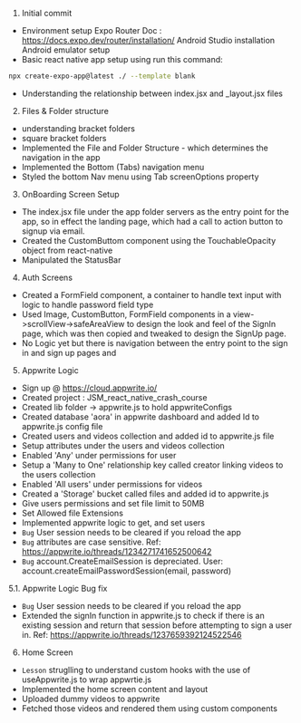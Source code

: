 1. Initial commit
- Environment setup
    Expo Router Doc : https://docs.expo.dev/router/installation/
    Android Studio installation
    Android emulator setup
-   Basic react native app setup using
    run this command:
```bash
npx create-expo-app@latest ./ --template blank
```
- Understanding the relationship between index.jsx and _layout.jsx files

2. Files & Folder structure 
- understanding bracket folders
- square bracket folders
- Implemented the File and Folder Structure - which determines the navigation in the app
- Implemented the Bottom (Tabs) navigation menu
- Styled the bottom Nav menu using Tab screenOptions property

3. OnBoarding Screen Setup
- The index.jsx file under the app folder servers as the entry point for the app, so in effect the landing page, which had a call to action button to signup via email.
- Created the CustomButtom component using the TouchableOpacity object from react-native
- Manipulated the StatusBar 

4. Auth Screens
- Created a FormField component, a container to handle text input with logic to handle password field type
- Used Image, CustomButton, FormField components in a view->scrollView->safeAreaView to design the look and feel of the SignIn page, which was then copied and tweaked to design the SignUp page.
- No Logic yet but there is navigation between the entry point to the sign in and sign up pages and

5. Appwrite Logic
- Sign up @ https://cloud.appwrite.io/
- Created project : JSM_react_native_crash_course
- Created lib folder -> appwrite.js to hold appwriteConfigs
- Created database 'aora' in appwrite dashboard and added Id to appwrite.js config file
- Created users and videos collection and added id to appwrite.js file
- Setup attributes under the users and videos collection
- Enabled 'Any' under permissions for user
- Setup a 'Many to One' relationship key called creator linking videos to the users collection
- Enabled 'All users' under permissions for videos
- Created a 'Storage' bucket called files and added id to appwrite.js
- Give users permissions and set file limit to 50MB
- Set Allowed file Extensions
- Implemented appwrite logic to get, and set users
- ```Bug``` User session needs to be cleared if you reload the app
- ```Bug``` attributes are case sensitive. Ref: https://appwrite.io/threads/1234271741652500642
- ```Bug``` account.CreateEmailSession is depreciated. User: account.createEmailPasswordSession(email, password)

5.1. Appwrite Logic Bug fix
- ```Bug``` User session needs to be cleared if you reload the app
- Extended the signIn function in appwrite.js to check if there is an existing session and return that session before attempting to sign a user in. Ref: https://appwrite.io/threads/1237659392124522546

6. Home Screen
- ```Lesson``` struglling to understand custom hooks with the use of useAppwrite.js to wrap appwrtie.js 
- Implemented the home screen content and layout
- Uploaded dummy videos to appwrite
- Fetched those videos and rendered them using custom components